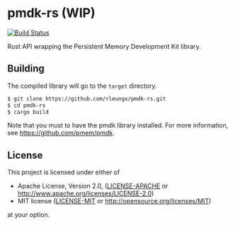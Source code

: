 # pmdk-rs (WIP)

[![Build Status](https://travis-ci.org/rleungx/pmdk-rs.svg?branch=master)](https://travis-ci.org/rleungx/pmdk-rs)

Rust API wrapping the Persistent Memory Development Kit library.

## Building
The compiled library will go to the `target` directory.
```sh
$ git clone https://github.com/rleungx/pmdk-rs.git
$ cd pmdk-rs
$ cargo build
```
Note that you must to have the pmdk library installed. For more information, see https://github.com/pmem/pmdk.

## License

This project is licensed under either of

 * Apache License, Version 2.0, ([LICENSE-APACHE](LICENSE-APACHE) or
   http://www.apache.org/licenses/LICENSE-2.0)
 * MIT license ([LICENSE-MIT](LICENSE-MIT) or
   http://opensource.org/licenses/MIT)

at your option.